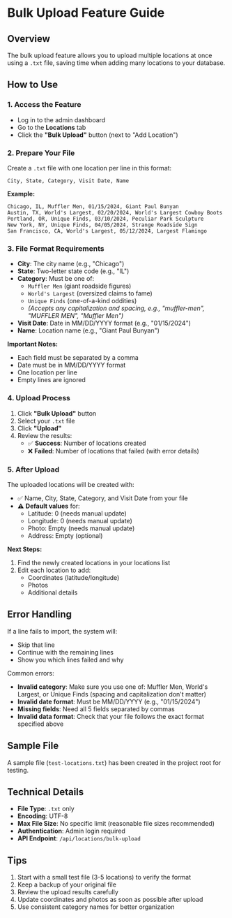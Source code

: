 # Bulk Upload Feature Guide

## Overview
The bulk upload feature allows you to upload multiple locations at once using a `.txt` file, saving time when adding many locations to your database.

## How to Use

### 1. Access the Feature
- Log in to the admin dashboard
- Go to the **Locations** tab
- Click the **"Bulk Upload"** button (next to "Add Location")

### 2. Prepare Your File
Create a `.txt` file with one location per line in this format:

```
City, State, Category, Visit Date, Name
```

**Example:**
```
Chicago, IL, Muffler Men, 01/15/2024, Giant Paul Bunyan
Austin, TX, World's Largest, 02/20/2024, World's Largest Cowboy Boots
Portland, OR, Unique Finds, 03/10/2024, Peculiar Park Sculpture
New York, NY, Unique Finds, 04/05/2024, Strange Roadside Sign
San Francisco, CA, World's Largest, 05/12/2024, Largest Flamingo
```

### 3. File Format Requirements
- **City**: The city name (e.g., "Chicago")
- **State**: Two-letter state code (e.g., "IL")
- **Category**: Must be one of:
  - `Muffler Men` (giant roadside figures)
  - `World's Largest` (oversized claims to fame)
  - `Unique Finds` (one-of-a-kind oddities)
  - *(Accepts any capitalization and spacing, e.g., "muffler-men", "MUFFLER MEN", "Muffler Men")*
- **Visit Date**: Date in MM/DD/YYYY format (e.g., "01/15/2024")
- **Name**: Location name (e.g., "Giant Paul Bunyan")

**Important Notes:**
- Each field must be separated by a comma
- Date must be in MM/DD/YYYY format
- One location per line
- Empty lines are ignored

### 4. Upload Process
1. Click **"Bulk Upload"** button
2. Select your `.txt` file
3. Click **"Upload"**
4. Review the results:
   - ✅ **Success**: Number of locations created
   - ❌ **Failed**: Number of locations that failed (with error details)

### 5. After Upload
The uploaded locations will be created with:
- ✅ Name, City, State, Category, and Visit Date from your file
- ⚠️ **Default values** for:
  - Latitude: 0 (needs manual update)
  - Longitude: 0 (needs manual update)
  - Photo: Empty (needs manual update)
  - Address: Empty (optional)

**Next Steps:**
1. Find the newly created locations in your locations list
2. Edit each location to add:
   - Coordinates (latitude/longitude)
   - Photos
   - Additional details

## Error Handling
If a line fails to import, the system will:
- Skip that line
- Continue with the remaining lines
- Show you which lines failed and why

Common errors:
- **Invalid category**: Make sure you use one of: Muffler Men, World's Largest, or Unique Finds (spacing and capitalization don't matter)
- **Invalid date format**: Must be MM/DD/YYYY (e.g., "01/15/2024")
- **Missing fields**: Need all 5 fields separated by commas
- **Invalid data format**: Check that your file follows the exact format specified above

## Sample File
A sample file (`test-locations.txt`) has been created in the project root for testing.

## Technical Details
- **File Type**: `.txt` only
- **Encoding**: UTF-8
- **Max File Size**: No specific limit (reasonable file sizes recommended)
- **Authentication**: Admin login required
- **API Endpoint**: `/api/locations/bulk-upload`

## Tips
1. Start with a small test file (3-5 locations) to verify the format
2. Keep a backup of your original file
3. Review the upload results carefully
4. Update coordinates and photos as soon as possible after upload
5. Use consistent category names for better organization